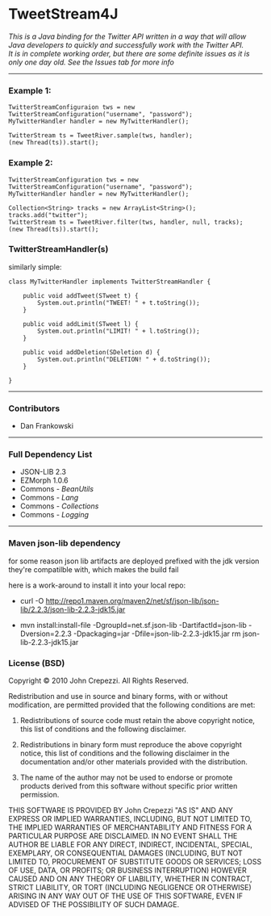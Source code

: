 # TweetStream4J

*This is a Java binding for the Twitter API written in a way that will allow Java developers to quickly and successfully work with the Twitter API.*  
*It is in complete working order, but there are some definite issues as it is only one day old.  See the Issues tab for more info*

---

### Example 1:

    TwitterStreamConfiguraion tws = new TwitterStreamConfiguration("username", "password");
    MyTwitterHandler handler = new MyTwitterHandler();

    TwitterStream ts = TweetRiver.sample(tws, handler);
    (new Thread(ts)).start();

### Example 2:

    TwitterStreamConfiguration tws = new TwitterStreamConfiguration("username", "password");
    MyTwitterHandler handler = new MyTwitterHandler();

    Collection<String> tracks = new ArrayList<String>();
    tracks.add("twitter");
    TwitterStream ts = TweetRiver.filter(tws, handler, null, tracks);
    (new Thread(ts)).start();

### TwitterStreamHandler(s)

similarly simple:

    class MyTwitterHandler implements TwitterStreamHandler {

        public void addTweet(STweet t) {
            System.out.println("TWEET! " + t.toString());
        }

        public void addLimit(STweet l) {
            System.out.println("LIMIT! " + l.toString());
        }

        public void addDeletion(SDeletion d) {
            System.out.println("DELETION! " + d.toString());
        }

    }

---

### Contributors

* Dan Frankowski

----------

### Full Dependency List

* JSON-LIB 2.3
* EZMorph 1.0.6
* Commons - *BeanUtils*
* Commons - *Lang*
* Commons - *Collections*
* Commons - *Logging*

----------

### Maven json-lib dependency 

for some reason json lib artifacts are deployed prefixed with the jdk version they're compatilble with, which makes the build fail

here is a work-around to install it into your local repo:

* curl -O http://repo1.maven.org/maven2/net/sf/json-lib/json-lib/2.2.3/json-lib-2.2.3-jdk15.jar
  
* mvn install:install-file -DgroupId=net.sf.json-lib -DartifactId=json-lib -Dversion=2.2.3 -Dpackaging=jar -Dfile=json-lib-2.2.3-jdk15.jar
    rm json-lib-2.2.3-jdk15.jar

### License (BSD)

Copyright © 2010 John Crepezzi. All Rights Reserved.

Redistribution and use in source and binary forms, with or without modification, are permitted provided that the following conditions are met:

1. Redistributions of source code must retain the above copyright notice, this list of conditions and the following disclaimer.

2. Redistributions in binary form must reproduce the above copyright notice, this list of conditions and the following disclaimer in the documentation and/or other materials provided with the distribution.

3. The name of the author may not be used to endorse or promote products derived from this software without specific prior written permission.

THIS SOFTWARE IS PROVIDED BY John Crepezzi "AS IS" AND ANY EXPRESS OR IMPLIED WARRANTIES, INCLUDING, BUT NOT LIMITED TO, THE IMPLIED WARRANTIES OF MERCHANTABILITY AND FITNESS FOR A PARTICULAR PURPOSE ARE DISCLAIMED. IN NO EVENT SHALL THE AUTHOR BE LIABLE FOR ANY DIRECT, INDIRECT, INCIDENTAL, SPECIAL, EXEMPLARY, OR CONSEQUENTIAL DAMAGES (INCLUDING, BUT NOT LIMITED TO, PROCUREMENT OF SUBSTITUTE GOODS OR SERVICES; LOSS OF USE, DATA, OR PROFITS; OR BUSINESS INTERRUPTION) HOWEVER CAUSED AND ON ANY THEORY OF LIABILITY, WHETHER IN CONTRACT, STRICT LIABILITY, OR TORT (INCLUDING NEGLIGENCE OR OTHERWISE) ARISING IN ANY WAY OUT OF THE USE OF THIS SOFTWARE, EVEN IF ADVISED OF THE POSSIBILITY OF SUCH DAMAGE.
